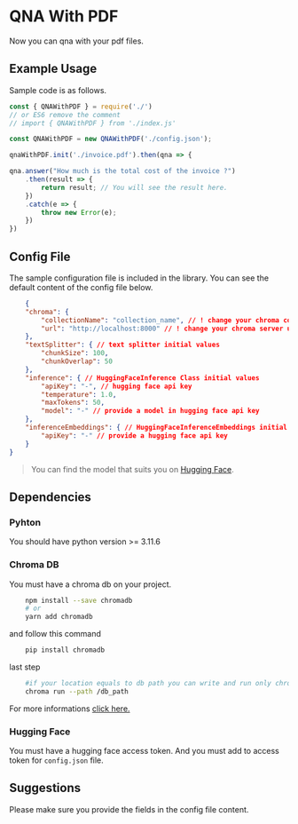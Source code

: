 # QNA With PDF
Now you can qna with your pdf files.

## Example Usage

Sample code is as follows.

```js
const { QNAWithPDF } = require('./') 
// or ES6 remove the comment 
// import { QNAWithPDF } from './index.js'

const QNAWithPDF = new QNAWithPDF('./config.json');

qnaWithPDF.init('./invoice.pdf').then(qna => {

qna.answer("How much is the total cost of the invoice ?")
    .then(result => {
        return result; // You will see the result here.
    })
    .catch(e => {
        throw new Error(e);
    })
})
```

## Config File
The sample configuration file is included in the library. You can see the default content of the config file below.

```json
    {
    "chroma": {
        "collectionName": "collection_name", // ! change your chroma collection name
        "url": "http://localhost:8000" // ! change your chroma server url
    },
    "textSplitter": { // text splitter initial values
        "chunkSize": 100,
        "chunkOverlap": 50
    },
    "inference": { // HuggingFaceInference Class initial values
        "apiKey": "-", // hugging face api key
        "temperature": 1.0,
        "maxTokens": 50,
        "model": "-" // provide a model in hugging face api key 
    },
    "inferenceEmbeddings": { // HuggingFaceInferenceEmbeddings initial values
        "apiKey": "-" // provide a hugging face api key
    }
}
```

>You can find the model that suits you on [Hugging Face](https://huggingface.co/models?pipeline_tag=text-generation&sort=trending).

## Dependencies

### Pyhton

You should have python version >= 3.11.6 

### Chroma DB

You must have a chroma db on your project.

```sh 
    npm install --save chromadb
    # or 
    yarn add chromadb
```

and follow this command

```sh
    pip install chromadb
```

last step

```sh
    #if your location equals to db path you can write and run only chroma run
    chroma run --path /db_path
```

For more informations <a href="https://docs.trychroma.com/">click here. </a>


###  Hugging Face
You must have a hugging face access token. And you must add to access token for `config.json` file.


## Suggestions
Please make sure you provide the fields in the config file content. 